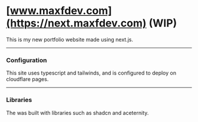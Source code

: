 # [www.maxfdev.com](https://next.maxfdev.com) (WIP)

This is my new portfolio website made using next.js.

---

### Configuration

This site uses typescript and tailwinds, and is configured to deploy on cloudflare pages.

---

### Libraries

The was built with libraries such as shadcn and aceternity.
